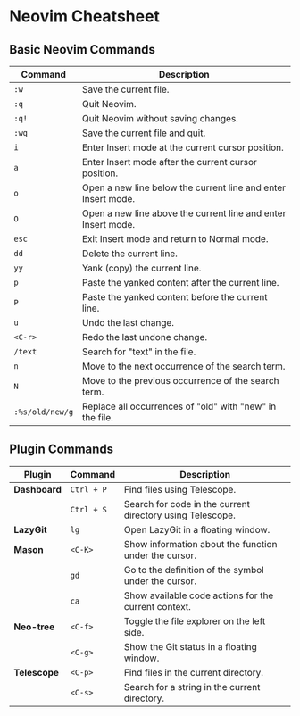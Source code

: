 
# Neovim Cheatsheet

## Basic Neovim Commands

| Command | Description |
|---|---|
| `:w` | Save the current file. |
| `:q` | Quit Neovim. |
| `:q!` | Quit Neovim without saving changes. |
| `:wq` | Save the current file and quit. |
| `i` | Enter Insert mode at the current cursor position. |
| `a` | Enter Insert mode after the current cursor position. |
| `o` | Open a new line below the current line and enter Insert mode. |
| `O` | Open a new line above the current line and enter Insert mode. |
| `esc` | Exit Insert mode and return to Normal mode. |
| `dd` | Delete the current line. |
| `yy` | Yank (copy) the current line. |
| `p` | Paste the yanked content after the current line. |
| `P` | Paste the yanked content before the current line. |
| `u` | Undo the last change. |
| `<C-r>` | Redo the last undone change. |
| `/text` | Search for "text" in the file. |
| `n` | Move to the next occurrence of the search term. |
| `N` | Move to the previous occurrence of the search term. |
| `:%s/old/new/g` | Replace all occurrences of "old" with "new" in the file. |

## Plugin Commands

| Plugin | Command | Description |
|---|---|---|
| **Dashboard** | `Ctrl + P` | Find files using Telescope. |
| | `Ctrl + S` | Search for code in the current directory using Telescope. |
| **LazyGit** | `lg` | Open LazyGit in a floating window. |
| **Mason** | `<C-K>` | Show information about the function under the cursor. |
| | `gd` | Go to the definition of the symbol under the cursor. |
| | `ca` | Show available code actions for the current context. |
| **Neo-tree** | `<C-f>` | Toggle the file explorer on the left side. |
| | `<C-g>` | Show the Git status in a floating window. |
| **Telescope** | `<C-p>` | Find files in the current directory. |
| | `<C-s>` | Search for a string in the current directory. |
